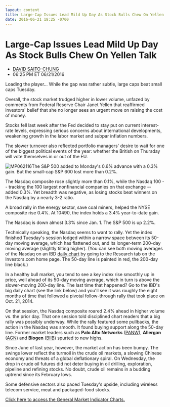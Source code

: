 ```yaml
---
layout: content
title: Large-Cap Issues Lead Mild Up Day As Stock Bulls Chew On Yellen Talk
date: 2016-06-21 18:25 -0700
---
```



Large-Cap Issues Lead Mild Up Day As Stock Bulls Chew On Yellen Talk
=====================================================================




* [DAVID SAITO-CHUNG](https://www.investors.com/author/chungd/ "Posts by DAVID SAITO-CHUNG")
* 06:25 PM ET 06/21/2016




Loading the player...
While the gap was rather subtle, large caps beat small caps Tuesday.


Overall, the stock market trudged higher in lower volume, unfazed by comments from Federal Reserve Chair Janet Yellen that reaffirmed investors' belief that she no longer sees an urgent move on raising the cost of money.


Stocks fell last week after the Fed decided to stay put on current interest-rate levels, expressing serious concerns about international developments, weakening growth in the labor market and subpar inflation numbers.


The slower turnover also reflected portfolio managers' desire to wait for one of the biggest political events of the year: whether the British on Thursday will vote themselves in or out of the EU.


![MP062116](https://www.investors.com/wp-content/uploads/2016/06/MP062116-177x300.jpg)The S&P 500 added to Monday's 0.6% advance with a 0.3% gain. But the small-cap S&P 600 lost more than 0.2%.


The Nasdaq composite rose slightly more than 0.1%, while the Nasdaq 100 -- tracking the 100 largest nonfinancial companies on that exchange -- added 0.3%. Yet breadth was negative, as losing stocks beat winners on the Nasdaq by a nearly 3-2 ratio.


A broad rally in the energy sector, save coal miners, helped the NYSE composite rise 0.4%. At 10490, the index holds a 3.4% year-to-date gain.


The Nasdaq is down almost 3.3% since Jan. 1. The S&P 500 is up 2.2%.


Technically speaking, the Nasdaq seems to want to rally. Yet the index finished Tuesday's session lodged within a narrow space between its 50-day moving average, which has flattened out, and its longer-term 200-day moving average (slightly tilting higher). (You can see both moving averages of the Nasdaq on an IBD [daily chart](http://research.investors.com/stock-charts/nasdaq-nasdaq-composite-0ndqc.htm?cht=pvc&type=DAILY) by going to the Research tab on the Investors.com home page. The 50-day line is painted in red, the 200-day line black.)


In a healthy bull market, you tend to see a key index rise smoothly up in price, well ahead of its 50-day moving average, which in turn is above the slower-moving 200-day line. The last time that happened? Go to the IBD's big daily chart (see the link below) and you'll see it was roughly the eight months of time that followed a pivotal follow-through rally that took place on Oct. 21, 2014.


On that session, the Nasdaq composite roared 2.4% ahead in higher volume vs. the prior day. That one session told disciplined chart readers that a big rally was possibly underway. While the rally featured some pullbacks, the action in the Nasdaq was smooth. It found buying support along the 50-day line. Former market leaders such as **Palo Alto Networks** ([PANW](https://research.investors.com/quote.aspx?symbol=PANW)), **Allergan** ([AGN](https://research.investors.com/quote.aspx?symbol=AGN)) and **Biogen** ([BIIB](https://research.investors.com/quote.aspx?symbol=BIIB)) spurted to new highs.


Since June of last year, however, the market action has been bumpy. The swings lower reflect the turmoil in the crude oil markets, a slowing Chinese economy and threats of a global deflationary spiral. On Wednesday, the drop in crude oil futures did not deter buying in oil drilling, exploration, pipeline and refining stocks. No doubt, crude oil remains in a budding uptrend since its February lows.


Some defensive sectors also paced Tuesday's upside, including wireless telecom service, meat and packaged-food stocks.


[Click here to access the General Market Indicator Charts.](https://www.investors.com/wp-content/uploads/2016/06/IBD2106154526GMI.pdf)




